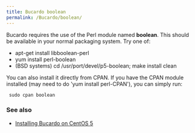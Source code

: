 ```yaml
---
title: Bucardo boolean
permalink: /Bucardo/boolean/
---
```


Bucardo requires the use of the Perl module named **boolean**. This should be available in your normal packaging system. Try one of:

-   apt-get install libboolean-perl
-   yum install perl-boolean
-   (BSD systems) cd /usr/port/devel/p5-boolean; make install clean

You can also install it directly from CPAN. If you have the CPAN module installed (may need to do 'yum install perl-CPAN'), you can simply run:

` sudo cpan boolean`

### See also

-   [Installing Bucardo on CentOS 5](http://imperialwicket.com/installing-bucardo-for-postgresql-replication-on-centos-5)

